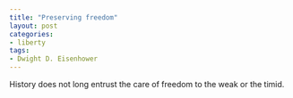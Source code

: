 ```yaml
---
title: "Preserving freedom"
layout: post
categories:
- liberty
tags:
- Dwight D. Eisenhower
---
```


History does not long entrust the care of freedom to the weak or the timid.